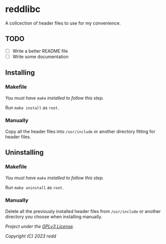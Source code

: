 # reddlibc

A collcection of header files to use for my convenience.

## TODO

- [ ] Write a better README file
- [ ] Write some documentation

## Installing

### Makefile

*You must have `make` installed to follow this step.*

Run `make install` as `root`.

### Manually

Copy all the header files into `/usr/include` or another directory fitting for header files.

## Uninstalling

### Makefile

*You must have `make` installed to follow this step.*

Run `make uninstall` as `root`.

### Manually

Delete all the previously installed header files from `/usr/include` or another directory you choose when installing manually.

*Project under the [GPLv3 License](https://www.gnu.org/licenses/gpl-3.0.html).*

*Copyright (C) 2023 redd*